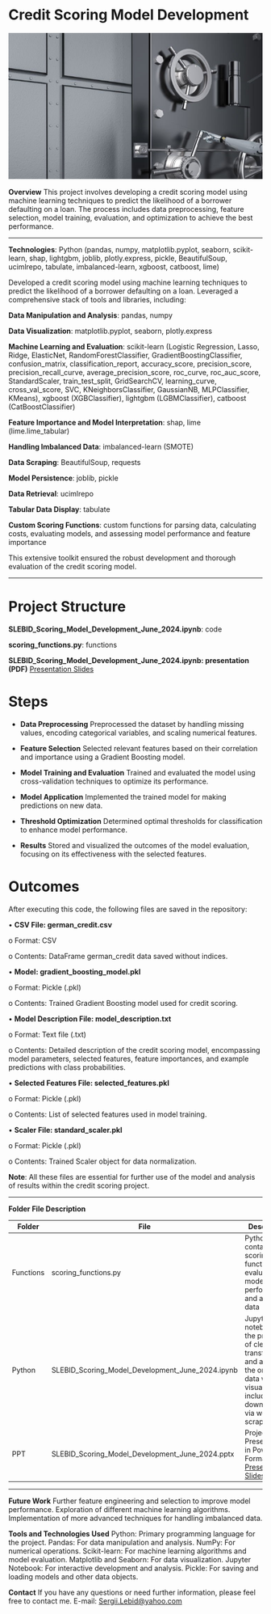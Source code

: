 # **Credit Scoring Model Development**

![Illustration](bank.jpg)

**Overview**
This project involves developing a credit scoring model using machine learning techniques to predict the likelihood of a borrower defaulting on a loan. The process includes data preprocessing, feature selection, model training, evaluation, and optimization to achieve the best performance.

---
**Technologies**: Python (pandas, numpy, matplotlib.pyplot, seaborn, scikit-learn, shap, lightgbm, joblib, plotly.express, pickle, BeautifulSoup, ucimlrepo, tabulate, imbalanced-learn, xgboost, catboost, lime)

Developed a credit scoring model using machine learning techniques to predict the likelihood of a borrower defaulting on a loan. Leveraged a comprehensive stack of tools and libraries, including:

**Data Manipulation and Analysis**: pandas, numpy

**Data Visualization**: matplotlib.pyplot, seaborn, plotly.express

**Machine Learning and Evaluation**: scikit-learn (Logistic Regression, Lasso, Ridge, ElasticNet, RandomForestClassifier, GradientBoostingClassifier, confusion_matrix, classification_report, accuracy_score, precision_score, precision_recall_curve, average_precision_score, roc_curve, roc_auc_score, StandardScaler, train_test_split, GridSearchCV, learning_curve, cross_val_score, SVC, KNeighborsClassifier, GaussianNB, MLPClassifier, KMeans), xgboost (XGBClassifier), lightgbm (LGBMClassifier), catboost (CatBoostClassifier)

**Feature Importance and Model Interpretation**: shap, lime (lime.lime_tabular)

**Handling Imbalanced Data**: imbalanced-learn (SMOTE)

**Data Scraping**: BeautifulSoup, requests

**Model Persistence**: joblib, pickle

**Data Retrieval**: ucimlrepo

**Tabular Data Display**: tabulate

**Custom Scoring Functions**: custom functions for parsing data, calculating costs, evaluating models, and assessing model performance and feature importance

This extensive toolkit ensured the robust development and thorough evaluation of the credit scoring model.

---

# **Project Structure**

**SLEBID_Scoring_Model_Development_June_2024.ipynb**: code

**scoring_functions.py**: functions

**SLEBID_Scoring_Model_Development_June_2024.ipynb: presentation (PDF)** [Presentation Slides](https://docs.google.com/presentation/d/178v7TiIdxXEeY77qPhUNx4hxJFgdtN40MWnh_xNDoOU/edit?usp=sharing)


# **Steps**

- **Data Preprocessing** Preprocessed the dataset by handling missing values, encoding categorical variables, and scaling numerical features.

- **Feature Selection** Selected relevant features based on their correlation and importance using a Gradient Boosting model.

- **Model Training and Evaluation** Trained and evaluated the model using cross-validation techniques to optimize its performance.

- **Model Application** Implemented the trained model for making predictions on new data.

- **Threshold Optimization** Determined optimal thresholds for classification to enhance model performance.

- **Results** Stored and visualized the outcomes of the model evaluation, focusing on its effectiveness with the selected features.

# **Outcomes**

After executing this code, the following files are saved in the repository:

•	**CSV File: german_credit.csv**

  o	Format: CSV
  
  o	Contents: DataFrame german_credit data saved without indices.
  
•	**Model: gradient_boosting_model.pkl**

  o	Format: Pickle (.pkl)
  
  o	Contents: Trained Gradient Boosting model used for credit scoring.
  
•	**Model Description File: model_description.txt**

  o	Format: Text file (.txt)
  
  o	Contents: Detailed description of the credit scoring model, encompassing model parameters, selected features, feature importances, and example predictions with class probabilities.
  
•	**Selected Features File: selected_features.pkl**

  o	Format: Pickle (.pkl)
  
  o	Contents: List of selected features used in model training.
  
•	**Scaler File: standard_scaler.pkl**

  o	Format: Pickle (.pkl)
  
  o	Contents: Trained Scaler object for data normalization.

**Note**: All these files are essential for further use of the model and analysis of results within the credit scoring project.

---
**Folder File Description**

| Folder | File | Description |
|-----------------|-----------------|-----------------|
| Functions | scoring_functions.py |Python script containing scoring functions for evaluating model performance and analyzing data     |
|Python | SLEBID_Scoring_Model_Development_June_2024.ipynb |Jupyter notebook - the process of cleaning, transforming, and analyzing the original data with visualizations, including data downloaded via web scraping.|
|PPT | SLEBID_Scoring_Model_Development_June_2024.pptx  |Project Presentation in PowerPoint Format [Presentation Slides](https://docs.google.com/presentation/d/178v7TiIdxXEeY77qPhUNx4hxJFgdtN40MWnh_xNDoOU/edit?usp=sharing)|
---

**Future Work**
Further feature engineering and selection to improve model performance.
Exploration of different machine learning algorithms.
Implementation of more advanced techniques for handling imbalanced data.

**Tools and Technologies Used**
Python: Primary programming language for the project.
Pandas: For data manipulation and analysis.
NumPy: For numerical operations.
Scikit-learn: For machine learning algorithms and model evaluation.
Matplotlib and Seaborn: For data visualization.
Jupyter Notebook: For interactive development and analysis.
Pickle: For saving and loading models and other data objects.

**Contact**
If you have any questions or need further information, please feel free to contact me.
E-mail: Sergii.Lebid@yahoo.com
